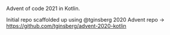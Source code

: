 Advent of code 2021 in Kotlin.


Initial repo scaffolded up using @tginsberg 2020 Advent repo -> https://github.com/tginsberg/advent-2020-kotlin

 